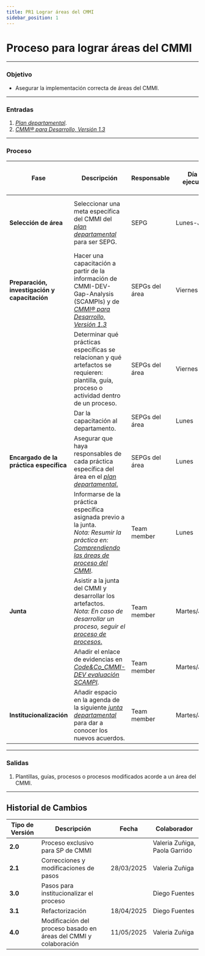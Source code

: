 ```yaml
---
title: PR1 Lograr áreas del CMMI
sidebar_position: 1
---
```


# Proceso para lograr áreas del CMMI

---

### Objetivo

- Asegurar la implementación correcta de áreas del CMMI.

---

### Entradas

1. <u>_[Plan departamental](https://docs.google.com/spreadsheets/d/1yvqCf1wp_6ic0Xqwd4LDwk_sMfGdgWF-S9FTfnieVZQ/edit?usp=sharing)_</u>.
2. <u>_[CMMI® para Desarrollo, Versión 1.3](https://insights.sei.cmu.edu/documents/87/2010_019_001_28782.pdf)_</u>

---

### Proceso

| Fase                                          | Descripción                                                                                                                                                                                                                                                      | Responsable    | Día de ejecución | Meta y práctica específica del CMMI                                         |
| --------------------------------------------- | ---------------------------------------------------------------------------------------------------------------------------------------------------------------------------------------------------------------------------------------------------------------- | -------------- | ---------------- | --------------------------------------------------------------------------- |
| **Selección de área**                         | Seleccionar una meta específica del CMMI del <u>_[plan departamental](https://docs.google.com/spreadsheets/d/1yvqCf1wp_6ic0Xqwd4LDwk_sMfGdgWF-S9FTfnieVZQ/edit?usp=sharing)_</u> para ser SEPG.                                                                  | SEPG           | Lunes-Jueves     | **OPF, SP 1.1** (Establecer las necesidades de proceso de la organización). |
| **Preparación, investigación y capacitación** | Hacer una capacitación a partir de la información de CMMI-DEV-Gap-Analysis (SCAMPIs) y de <u>_[CMMI® para Desarrollo, Versión 1.3](https://insights.sei.cmu.edu/documents/87/2010_019_001_28782.pdf)_</u>                                                        | SEPGs del área | Viernes          | **OPF, SP 2.1** (Establecer los planes de acción de proceso).               |
|                                               | Determinar qué prácticas específicas se relacionan y qué artefactos se requieren: plantilla, guía, proceso o actividad dentro de un proceso.                                                                                                                     | SEPGs del área | Viernes          | **OPF, SP 2.1** (Establecer los planes de acción de proceso).               |
|                                               | Dar la capacitación al departamento.                                                                                                                                                                                                                             | SEPGs del área | Lunes            |                                                                             |
| **Encargado de la práctica específica**       | Asegurar que haya responsables de cada práctica específica del área en el <u>_[plan departamental](https://docs.google.com/spreadsheets/d/1yvqCf1wp_6ic0Xqwd4LDwk_sMfGdgWF-S9FTfnieVZQ/edit?usp=sharing)_. </u>                                                  | SEPGs del área | Lunes            |                                                                             |
|                                               | Informarse de la práctica específica asignada previo a la junta. <br/> _Nota: Resumir la práctica en:_ <u>_[Comprendiendo las áreas de proceso del CMMI](https://docs.google.com/document/d/19lSwMuoRpzJko4hnMJNj_W6A81tCjo35x_u47YBxRyw/edit?usp=sharing)_</u>. | Team member    | Lunes            |                                                                             |
| **Junta**                                     | Asistir a la junta del CMMI y desarrollar los artefactos. <br/> _Nota: En caso de desarrollar un proceso, seguir el_ <u>_[proceso de procesos](/docs/procesos/PR2-definición-procesos)_.</u>                                                                     | Team member    | Martes/Jueves    | **OPF, SP 2.1** (Establecer los planes de acción de proceso).               |
|                                               | Añadir el enlace de evidencias en _<u>[Code&Co_CMMI-DEV evaluación SCAMPI](https://docs.google.com/spreadsheets/d/1hW2CMK-EKuXaOXwrbGjtfbg8v-DST-pHOJA2ZV5LNhk/edit?usp=sharing)</u>_.                                                                           | Team member    | Martes/Jueves    |                                                                             |
| **Institucionalización**                      | Añadir espacio en la agenda de la siguiente <u>_[junta departamental](https://drive.google.com/drive/folders/1uW11TAX4Z0pN9h2i6CwmBCDxTntzh1AS?usp=drive_link)_</u> para dar a conocer los nuevos acuerdos.                                                      | Team member    | Martes/Jueves    | **PP, SP 3.3** (Obtener el compromiso con el plan).                         |

---

### Salidas

1. Plantillas, guías, procesos o procesos modificados acorde a un área del CMMI.

---

## Historial de Cambios

| **Tipo de Versión** | **Descripción**                                                  | **Fecha**  | **Colaborador**               |
| ------------------- | ---------------------------------------------------------------- | ---------- | ----------------------------- |
| **2.0**             | Proceso exclusivo para SP de CMMI                                |            | Valeria Zuñiga, Paola Garrido |
| **2.1**             | Correcciones y modificaciones de pasos                           | 28/03/2025 | Valeria Zuñiga                |
| **3.0**             | Pasos para institucionalizar el proceso                          |            | Diego Fuentes                 |
| **3.1**             | Refactorización                                                  | 18/04/2025 | Diego Fuentes                 |
| **4.0**             | Modificación del proceso basado en áreas del CMMI y colaboración | 11/05/2025 | Valeria Zuñiga                |
